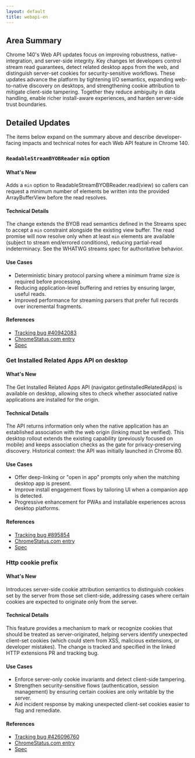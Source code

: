 ```yaml
---
layout: default
title: webapi-en
---
```


## Area Summary

Chrome 140's Web API updates focus on improving robustness, native-integration, and server-side integrity. Key changes let developers control stream read guarantees, detect related desktop apps from the web, and distinguish server-set cookies for security-sensitive workflows. These updates advance the platform by tightening I/O semantics, expanding web-to-native discovery on desktops, and strengthening cookie attribution to mitigate client-side tampering. Together they reduce ambiguity in data handling, enable richer install-aware experiences, and harden server-side trust boundaries.

## Detailed Updates

The items below expand on the summary above and describe developer-facing impacts and technical notes for each Web API feature in Chrome 140.

### `ReadableStreamBYOBReader` `min` option

#### What's New
Adds a `min` option to ReadableStreamBYOBReader.read(view) so callers can request a minimum number of elements be written into the provided ArrayBufferView before the read resolves.

#### Technical Details
The change extends the BYOB read semantics defined in the Streams spec to accept a `min` constraint alongside the existing view buffer. The read promise will now resolve only when at least `min` elements are available (subject to stream end/errored conditions), reducing partial-read indeterminacy. See the WHATWG streams spec for authoritative behavior.

#### Use Cases
- Deterministic binary protocol parsing where a minimum frame size is required before processing.
- Reducing application-level buffering and retries by ensuring larger, useful reads.
- Improved performance for streaming parsers that prefer full records over incremental fragments.

#### References
- [Tracking bug #40942083](https://issues.chromium.org/issues/40942083)
- [ChromeStatus.com entry](https://chromestatus.com/feature/6396991665602560)
- [Spec](https://streams.spec.whatwg.org/#byob-reader-read)

### Get Installed Related Apps API on desktop

#### What's New
The Get Installed Related Apps API (navigator.getInstalledRelatedApps) is available on desktop, allowing sites to check whether associated native applications are installed for the origin.

#### Technical Details
The API returns information only when the native application has an established association with the web origin (linking must be verified). This desktop rollout extends the existing capability (previously focused on mobile) and keeps association checks as the gate for privacy-preserving discovery. Historical context: the API was initially launched in Chrome 80.

#### Use Cases
- Offer deep-linking or "open in app" prompts only when the matching desktop app is present.
- Improve install engagement flows by tailoring UI when a companion app is detected.
- Progressive enhancement for PWAs and installable experiences across desktop platforms.

#### References
- [Tracking bug #895854](https://issues.chromium.org/issues/895854)
- [ChromeStatus.com entry](https://chromestatus.com/feature/5695378309513216)
- [Spec](https://wicg.github.io/get-installed-related-apps/spec)

### Http cookie prefix

#### What's New
Introduces server-side cookie attribution semantics to distinguish cookies set by the server from those set client-side, addressing cases where certain cookies are expected to originate only from the server.

#### Technical Details
This feature provides a mechanism to mark or recognize cookies that should be treated as server-originated, helping servers identify unexpected client-set cookies (which could stem from XSS, malicious extensions, or developer mistakes). The change is tracked and specified in the linked HTTP extensions PR and tracking bug.

#### Use Cases
- Enforce server-only cookie invariants and detect client-side tampering.
- Strengthen security-sensitive flows (authentication, session management) by ensuring certain cookies are only writable by the server.
- Aid incident response by making unexpected client-set cookies easier to flag and remediate.

#### References
- [Tracking bug #426096760](https://issues.chromium.org/issues/426096760)
- [ChromeStatus.com entry](https://chromestatus.com/feature/5170139586363392)
- [Spec](https://github.com/httpwg/http-extensions/pull/3110)
